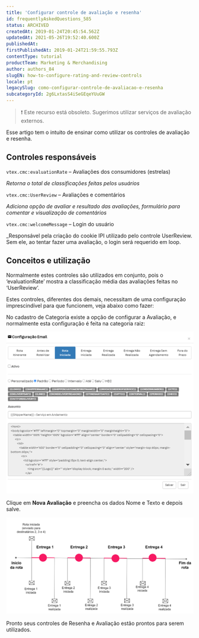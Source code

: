 ```yaml
---
title: 'Configurar controle de avaliação e resenha'
id: frequentlyAskedQuestions_585
status: ARCHIVED
createdAt: 2019-01-24T20:45:54.562Z
updatedAt: 2021-05-26T19:52:40.600Z
publishedAt: 
firstPublishedAt: 2019-01-24T21:59:55.793Z
contentType: tutorial
productTeam: Marketing & Merchandising
author: authors_84
slugEN: how-to-configure-rating-and-review-controls
locale: pt
legacySlug: como-configurar-controle-de-avaliacao-e-resenha
subcategoryId: 2g6LxtasS4iSeGEqeYUuGW
---
```


>❗ Este recurso está obsoleto. Sugerimos utilizar serviços de avaliação externos.

Esse artigo tem o intuito de ensinar como utilizar os controles de avaliação e resenha.

## Controles responsáveis

`vtex.cmc:evaluationRate` – Avaliações dos consumidores (estrelas)

_Retorna o total de classificações feitas pelos usuários_


`vtex.cmc:UserReview` – Avaliações e comentários

_Adiciona opção de avaliar e resultado das avaliações, formulário para comentar e visualização de comentários_


`vtex.cmc:welcomeMessage` – Login do usuário

_Responsável pela criação do cookie IPI utilizado pelo controle UserReview. Sem ele, ao tentar fazer uma avaliação, o login será requerido em loop.


## Conceitos e utilização

Normalmente estes controles são utilizados em conjunto, pois o ‘evaluationRate’ mostra a classificação média das avaliações feitas no ‘UserReview’.

Estes controles, diferentes dos demais, necessitam de uma configuração imprescindível para que funcionem, veja abaixo como fazer:

No cadastro de Categoria existe a opção de configurar a Avaliação, e normalmente esta configuração é feita na categoria raiz:

![avaliação-categoria PT](https://raw.githubusercontent.com/vtexdocs/help-center-content/refs/heads/main/_1.png)

Clique em **Nova Avaliação** e preencha os dados Nome e Texto e depois salve.

![nova-avaliação-categorias PT](https://raw.githubusercontent.com/vtexdocs/help-center-content/refs/heads/main/_2.png)

Pronto seus controles de Resenha e Avaliação estão prontos para serem utilizados.
